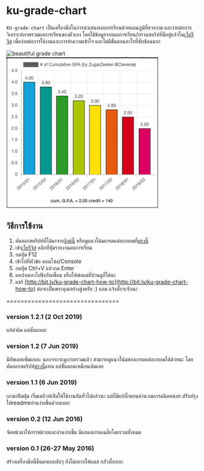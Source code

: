 ku-grade-chart
================================

`KU-grade-chart` เป็นเครื่องมือในการนำเสนอผลการเรียนด้วยแผนภูมิที่สวยงาม และง่ายต่อการวิเคราะห์ภาพรวมผลการเรียนของตัวเอง โดยใช้ข้อมูลจากผลการเรียน/ทรานสคริท์ที่มีอยู่แล้วใน[เว็บรีจิส](https://stdregis.ku.ac.th) เพื่อง่ายต่อการใช้งานและการทำความเข้าใจ และไม่มีขั้นตอนอะไรที่ซับซ้อนมาก

<img src="http://bit.ly/screenshot-ku-grade-chart" alt="beautiful grade chart" width="400"/>
<img src="./ku-grade-cum-chart-screenshot.png" alt="beautiful grade chart" width="400"/>

## วิธีการใช้งาน
1. คัดลอกสคริปท์ที่ได้มาจาก[ลิงค์นี้](http://bit.ly/ku-grade-chart-script) หรือดูแนวโน้มเกรดแต่ละเทอมที่[ตรงนี้](https://raw.githubusercontent.com/zugarzeeker/ku-grade-chart/master/cumulative-grade-chart.js)
2. เข้า[เว็บรีจิส](https://stdregis.ku.ac.th) คลิกที่ปุ่มรายงานผลการเรียน
3. กดปุ่ม F12
4. เข้าไปที่หัวข้อ คอนโซล/Console
5. กดปุ่ม Ctrl+V แล้วกด Enter
6. แคปจอเอาไปขิงกับเพื่อน หรือให้พ่อแม่ที่บ้านดูก็ได้นะ
7. แชร์ [http://bit.ly/ku-grade-chart-how-to](http://bit.ly/ku-grade-chart-how-to) ต่อจะเป็นพระคุณอย่างสูงครับ :)
แถม แจ้งบั๊กจะรักนะ

================================
### version 1.2.1 (2 Oct 2019)
แก้คำผิด แค่นั้นแหละ

### version 1.2 (7 Jun 2019)
มีอัพเดทเพิ่มแหละ นอกจากจะดูเกรดรวมแล้ว สามารถดูแนวโน้มของเกรดแต่ละเทอมได้ด้วยนะ โดยคัดลอกสคริปท์[ตรงนี้](https://raw.githubusercontent.com/zugarzeeker/ku-grade-chart/master/cumulative-grade-chart.js)แทน แต่ขั้นตอนเหมือนเดิมเลย

### version 1.1 (6 Jun 2019)
เอามาปัดฝุ่น เริ่มเดบิวท์เปิดให้ใช้งานกันทั่วไปแล้วนะ แต่ก็มีแก้บั๊กตอนคำนวณเกรดนิดหน่อย ปรับปรุงให้readmeอ่านง่ายขึ้นด้วยแหละ

### version 0.2 (12 Jun 2016)
จัดหน้าตาให้กราฟสวยและอ่านง่ายขึ้น มีแสดงเกรดเฉลี่ยโดยรวมทั้งหมด

### version 0.1 (26-27 May 2016)
สร้างเครื่องมือนี้ขึ้นมาแบบลับๆ ยังไม่อยากให้แมส กลัวบั๊กเยอะ
